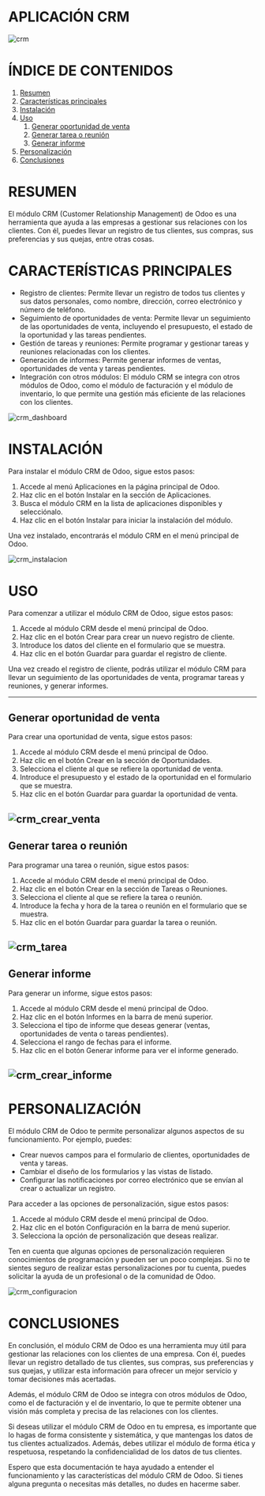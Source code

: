 # **APLICACIÓN CRM** 
![crm]

# **ÍNDICE DE CONTENIDOS**
1. [Resumen](#resumen)
2. [Características principales](#caracteristicas-principales)
3. [Instalación](#instalacion)
4. [Uso](#uso)
    1. [Generar oportunidad de venta](#generar-oportunidad-de-venta)
    2. [Generar tarea o reunión](#generar-tarea-o-reunión)
    3. [Generar informe](#generar-informe)
5. [Personalización](#personalización)
6. [Conclusiones](#conclusiones)


# **RESUMEN**
El módulo CRM (Customer Relationship Management) de Odoo es una herramienta que ayuda a las empresas a gestionar sus relaciones con los clientes. Con él, puedes llevar un registro de tus clientes, sus compras, sus preferencias y sus quejas, entre otras cosas.

# **CARACTERÍSTICAS PRINCIPALES**
- Registro de clientes: Permite llevar un registro de todos tus clientes y sus datos personales, como nombre, dirección, correo electrónico y número de teléfono.
- Seguimiento de oportunidades de venta: Permite llevar un seguimiento de las oportunidades de venta, incluyendo el presupuesto, el estado de la oportunidad y las tareas pendientes.
- Gestión de tareas y reuniones: Permite programar y gestionar tareas y reuniones relacionadas con los clientes.
- Generación de informes: Permite generar informes de ventas, oportunidades de venta y tareas pendientes.
- Integración con otros módulos: El módulo CRM se integra con otros módulos de Odoo, como el módulo de facturación y el módulo de inventario, lo que permite una gestión más eficiente de las relaciones con los clientes.

![crm_dashboard]

# **INSTALACIÓN**
Para instalar el módulo CRM de Odoo, sigue estos pasos:

1. Accede al menú Aplicaciones en la página principal de Odoo.
2. Haz clic en el botón Instalar en la sección de Aplicaciones.
3. Busca el módulo CRM en la lista de aplicaciones disponibles y selecciónalo.
4. Haz clic en el botón Instalar para iniciar la instalación del módulo.

Una vez instalado, encontrarás el módulo CRM en el menú principal de Odoo.

![crm_instalacion]

# **USO**
Para comenzar a utilizar el módulo CRM de Odoo, sigue estos pasos:

1. Accede al módulo CRM desde el menú principal de Odoo.
2. Haz clic en el botón Crear para crear un nuevo registro de cliente.
3. Introduce los datos del cliente en el formulario que se muestra.
4. Haz clic en el botón Guardar para guardar el registro de cliente.

Una vez creado el registro de cliente, podrás utilizar el módulo CRM para llevar un seguimiento de las oportunidades de venta, programar tareas y reuniones, y generar informes.

---
## **Generar oportunidad de venta**
Para crear una oportunidad de venta, sigue estos pasos:

1. Accede al módulo CRM desde el menú principal de Odoo.
2. Haz clic en el botón Crear en la sección de Oportunidades.
3. Selecciona el cliente al que se refiere la oportunidad de venta.
4. Introduce el presupuesto y el estado de la oportunidad en el formulario que se muestra.
5. Haz clic en el botón Guardar para guardar la oportunidad de venta.

![crm_crear_venta]
---
## **Generar tarea o reunión**
Para programar una tarea o reunión, sigue estos pasos:

1. Accede al módulo CRM desde el menú principal de Odoo.
2. Haz clic en el botón Crear en la sección de Tareas o Reuniones.
3. Selecciona el cliente al que se refiere la tarea o reunión.
4. Introduce la fecha y hora de la tarea o reunión en el formulario que se muestra.
5. Haz clic en el botón Guardar para guardar la tarea o reunión.

![crm_tarea]
---
## **Generar informe**
Para generar un informe, sigue estos pasos:

1. Accede al módulo CRM desde el menú principal de Odoo.
2. Haz clic en el botón Informes en la barra de menú superior.
3. Selecciona el tipo de informe que deseas generar (ventas, oportunidades de venta o tareas pendientes).
4. Selecciona el rango de fechas para el informe.
5. Haz clic en el botón Generar informe para ver el informe generado.

![crm_crear_informe]
---
# **PERSONALIZACIÓN**
El módulo CRM de Odoo te permite personalizar algunos aspectos de su funcionamiento. Por ejemplo, puedes:

- Crear nuevos campos para el formulario de clientes, oportunidades de venta y tareas.
- Cambiar el diseño de los formularios y las vistas de listado.
- Configurar las notificaciones por correo electrónico que se envían al crear o actualizar un registro.

Para acceder a las opciones de personalización, sigue estos pasos:

1. Accede al módulo CRM desde el menú principal de Odoo.
2. Haz clic en el botón Configuración en la barra de menú superior.
3. Selecciona la opción de personalización que deseas realizar.

Ten en cuenta que algunas opciones de personalización requieren conocimientos de programación y pueden ser un poco complejas. Si no te sientes seguro de realizar estas personalizaciones por tu cuenta, puedes solicitar la ayuda de un profesional o de la comunidad de Odoo.

![crm_configuracion]

# **CONCLUSIONES**
En conclusión, el módulo CRM de Odoo es una herramienta muy útil para gestionar las relaciones con los clientes de una empresa. Con él, puedes llevar un registro detallado de tus clientes, sus compras, sus preferencias y sus quejas, y utilizar esta información para ofrecer un mejor servicio y tomar decisiones más acertadas.

Además, el módulo CRM de Odoo se integra con otros módulos de Odoo, como el de facturación y el de inventario, lo que te permite obtener una visión más completa y precisa de las relaciones con los clientes.

Si deseas utilizar el módulo CRM de Odoo en tu empresa, es importante que lo hagas de forma consistente y sistemática, y que mantengas los datos de tus clientes actualizados. Además, debes utilizar el módulo de forma ética y respetuosa, respetando la confidencialidad de los datos de tus clientes.

Espero que esta documentación te haya ayudado a entender el funcionamiento y las características del módulo CRM de Odoo. Si tienes alguna pregunta o necesitas más detalles, no dudes en hacerme saber.

[crm]: imagenes_inventario/crm.JPG "CRM"
[crm_dashboard]: imagenes_inventario/crm_dashboard.jpg "Dashboard"
[crm_instalacion]: imagenes_inventario/crm_instalacion.JPG "Instalación"
[crm_nueva_venta]: imagenes_inventario/crm_nueva_venta.JPG "Nueva oportunidad de venta"
[crm_crear_venta]: imagenes_inventario/crm_crear_venta.JPG "Creando oportunidad de venta"
[crm_tarea]: imagenes_inventario/crm_tarea.JPG "Crear tarea"
[crm_crear_informe]: imagenes_inventario/crm_crear_informe.JPG "Crear informe"
[crm_configuracion]: imagenes_inventario/crm_configuracion.JPG "Configuración"